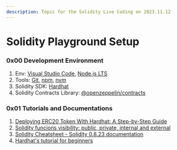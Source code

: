 ```yaml
---
description: Topic for the Solidity Live Coding on 2023.11.12
---
```


# Solidity Playground Setup

### 0x00 Development Environment

1. Env: [Visual Studio Code](https://code.visualstudio.com/), [Node.js LTS](https://nodejs.org/en)
2. Tools: [Git](https://git-scm.com/), [npm](https://www.npmjs.com/), [nvm](https://github.com/nvm-sh/nvm)
3. Solidity SDK: [Hardhat](https://hardhat.org/)
4. Solidity Contracts Library: [@openzeppelin/contracts](https://www.npmjs.com/package/@openzeppelin/contracts)

### 0x01 Tutorials and Documentations

1. [Deploying ERC20 Token With Hardhat: A Step-by-Step Guide](https://semaphoreci.com/blog/erc20-token-hardhat)
2. [Solidity funcions visibility: public, private, internal and external](https://soliditytips.com/articles/solidity-function-visibility/)
3. [Solidity Cheatsheet - Solidity 0.8.23 documentation](https://docs.soliditylang.org/en/v0.8.23/cheatsheet.html)
4. [Hardhat's tutorial for beginners](https://hardhat.org/tutorial)


